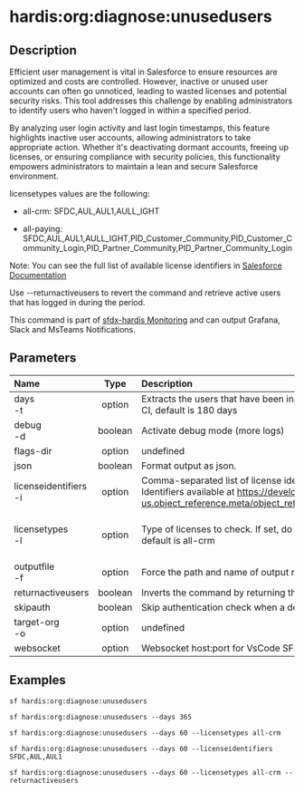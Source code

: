 <!-- This file has been generated with command 'sf hardis:doc:plugin:generate'. Please do not update it manually or it may be overwritten -->
# hardis:org:diagnose:unusedusers

## Description

Efficient user management is vital in Salesforce to ensure resources are optimized and costs are controlled. However, inactive or unused user accounts can often go unnoticed, leading to wasted licenses and potential security risks. This tool addresses this challenge by enabling administrators to identify users who haven't logged in within a specified period.

By analyzing user login activity and last login timestamps, this feature highlights inactive user accounts, allowing administrators to take appropriate action. Whether it's deactivating dormant accounts, freeing up licenses, or ensuring compliance with security policies, this functionality empowers administrators to maintain a lean and secure Salesforce environment.

licensetypes values are the following:

- all-crm: SFDC,AUL,AUL1,AULL_IGHT

- all-paying: SFDC,AUL,AUL1,AULL_IGHT,PID_Customer_Community,PID_Customer_Community_Login,PID_Partner_Community,PID_Partner_Community_Login

Note: You can see the full list of available license identifiers in [Salesforce Documentation](https://developer.salesforce.com/docs/atlas.en-us.object_reference.meta/object_reference/sforce_api_objects_userlicense.htm)

Use --returnactiveusers to revert the command and retrieve active users that has logged in during the period.

This command is part of [sfdx-hardis Monitoring](https://sfdx-hardis.cloudity.com/salesforce-monitoring-inactive-users/) and can output Grafana, Slack and MsTeams Notifications.


## Parameters

| Name                      |  Type   | Description                                                                                                                                                                                                                            |           Default            | Required |            Options             |
|:--------------------------|:-------:|:---------------------------------------------------------------------------------------------------------------------------------------------------------------------------------------------------------------------------------------|:----------------------------:|:--------:|:------------------------------:|
| days<br/>-t               | option  | Extracts the users that have been inactive for the amount of days specified. In CI, default is 180 days                                                                                                                                |                              |          |                                |
| debug<br/>-d              | boolean | Activate debug mode (more logs)                                                                                                                                                                                                        |                              |          |                                |
| flags-dir                 | option  | undefined                                                                                                                                                                                                                              |                              |          |                                |
| json                      | boolean | Format output as json.                                                                                                                                                                                                                 |                              |          |                                |
| licenseidentifiers<br/>-i | option  | Comma-separated list of license identifiers, in case licensetypes is not used.. Identifiers available at <https://developer.salesforce.com/docs/atlas.en-us.object_reference.meta/object_reference/sforce_api_objects_userlicense.htm> |                              |          |                                |
| licensetypes<br/>-l       | option  | Type of licenses to check. If set, do not use licenseidentifiers option. In CI, default is all-crm                                                                                                                                     |                              |          | all<br/>all-crm<br/>all-paying |
| outputfile<br/>-f         | option  | Force the path and name of output report file. Must end with .csv                                                                                                                                                                      |                              |          |                                |
| returnactiveusers         | boolean | Inverts the command by returning the active users                                                                                                                                                                                      |                              |          |                                |
| skipauth                  | boolean | Skip authentication check when a default username is required                                                                                                                                                                          |                              |          |                                |
| target-org<br/>-o         | option  | undefined                                                                                                                                                                                                                              | hardis@cityone.fr.intfluxne2 |          |                                |
| websocket                 | option  | Websocket host:port for VsCode SFDX Hardis UI integration                                                                                                                                                                              |                              |          |                                |

## Examples

```shell
sf hardis:org:diagnose:unusedusers
```

```shell
sf hardis:org:diagnose:unusedusers --days 365
```

```shell
sf hardis:org:diagnose:unusedusers --days 60 --licensetypes all-crm
```

```shell
sf hardis:org:diagnose:unusedusers --days 60 --licenseidentifiers SFDC,AUL,AUL1
```

```shell
sf hardis:org:diagnose:unusedusers --days 60 --licensetypes all-crm --returnactiveusers
```


